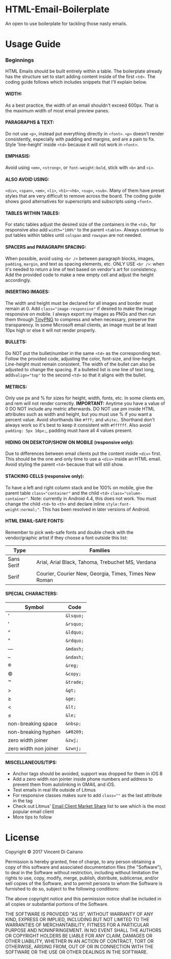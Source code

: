 # HTML-Email-Boilerplate
An open to use boilerplate for tackling those nasty emails.

# Usage Guide

### Beginnings
HTML Emails should be built entirely within a table. The boilerplate already has the structure set to start adding content inside of the first `<td>`. The coding guide follows which includes snippets that I'll explain below.

#### WIDTH:
As a best practice, the width of an email shouldn't exceed 600px. That is the maximum width of most email preview panes.

#### PARAGRAPHS & TEXT:
Do not use `<p>`, instead put everything directly in `<font>`. `<p>` doesn't render consistently, especially with padding and margins, and are a pain to fix. Style 'line-height' inside `<td>` because it will not work in `<font>`.

#### EMPHASIS:
Avoid using `<em>`, `<strong>`, or `font-weight:bold`, stick with `<b>` and `<i>`.

#### ALSO AVOID USING:
`<div>`, `<span>`, `<em>`, `<li>`, `<h1>`-`<h6>`, `<sup>`, `<sub>`. Many of them have preset styles that are very difficult to remove across the board. The coding guide shows good alternatives for superscripts and subscripts using `<font>`.

#### TABLES WITHIN TABLES:
For static tables adjust the desired size of the containers in the `<td>`, for responsive also add `width="100%"` to the parent `<table>`. Always continue to put tables within tables until `colspan` and `rowspan` are not needed.

#### SPACERS and PARAGRAPH SPACING:
When possible, avoid using `<br />` between paragraph blocks, images, `padding`, `margin`, and text as spacing elements, etc. ONLY USE `<br />`: when it's needed to return a line of text based on vendor's art for consistency. Add the provided code to make a new empty cell and adjust the height accordingly.

#### INSERTING IMAGES:
The width and height must be declared for all images and border must remain at 0. Add `class="image-responsive"` if desired to make the image responsive on mobile. I always export my images as PNGs and then run them through [TinyPNG](https://tinypng.com) to compress and when necessary, preserve the transparency. In some Microsoft email clients, an image must be at least 10px high or else it will not render properly. 

#### BULLETS: 
Do NOT put the bullet/number in the same `<td>` as the corresponding text. Follow the provided code, adjusting the color, font-size, and line-height. Line-height must remain consistent. The width of the bullet can also be adjusted to change the spacing. If a bulleted list is one line of text long, add`valign="top"` to the second `<td>` so that it aligns with the bullet.

#### METRICS:
Only use px and % for sizes for height, width, fonts, etc. In some clients em, and rem will not render correctly. **IMPORTANT:** Anytime you have a value of 0 DO NOT include any metric afterwards. DO NOT use pm inside HTML attributes such as width and height, but you must use % if you want a percent value. Avoid shorthands like `#fff;` and `white;`. Shorthand don't always work so it's best to keep it consistent with `#ffffff`. Also avoid `padding: 5px 10px;`, padding must have all 4 values present.

#### HIDING ON DESKTOP/SHOW ON MOBILE (responsive only):
Due to differences between email clients put the content inside `<div>` first. This should be the one and only time to use a `<div>` inside an HTML email. Avoid styling the parent `<td>` because that will still show. 

#### STACKING CELLS (responsive only):
To have a left and right column stack and be 100% on mobile, give the parent table `class="container"` and the child `<td>` `class="column-container"`. Note: currently in Android 4.4, this does not work. You must change the child `<td>` to `<th>` and declare inline `style:font-weight:normal;"`. This has been resolved in later versions of Android.

#### HTML EMAIL-SAFE FONTS:
Remember to pick web-safe fonts and double check with the vendor/graphic artist if they choose a font outside this list:

Type| Families
--- | --- 
Sans Serif|Arial, Arial Black, Tahoma, Trebuchet MS, Verdana
Serif|Courier, Courier New, Georgia, Times, Times New Roman

#### SPECIAL CHARACTERS:
Symbol|Code
--- | --- 
&lsquo;|`&lsquo;`
&rsquo; | `&rsquo;`
&ldquo; | `&ldquo;`
&rdquo; | `&rdquo;`
&mdash; | `&mdash;`
&ndash; | `&ndash;`
&reg; | `&reg;`
&copy; | `&copy;`
&trade; | `&trade;`
&gt; | `&gt;`
&ge; | `&ge;`
&lt; | `&lt;`
&le; | `&le;`
non-breaking space | `&nbsp;`
non-breaking hyphen | `&#8209;`
zero width joiner | `&zwj;`
zero width non joiner | `&zwnj;`

#### MISCELLANEOUS/TIPS:
- Anchor tags should be avoided, support was dropped for them in iOS 8
- Add a zero width non jointer inside phone numbers and address to prevent them from autolinking in GMAIL and iOS.
- Test emails in real life outside of Litmus
- For responsive classes makes sure to add `class=""` as the last attribute in the tag
- Check out Litmus' [Email Client Market Share](http://emailclientmarketshare.com) list to see which is the most popular email client
- More tips to follow

# License
Copyright © 2017 Vincent Di Cairano

Permission is hereby granted, free of charge, to any person obtaining a copy of this software and associated documentation files (the "Software"), to deal in the Software without restriction, including without limitation the rights to use, copy, modify, merge, publish, distribute, sublicense, and/or sell copies of the Software, and to permit persons to whom the Software is furnished to do so, subject to the following conditions:

The above copyright notice and this permission notice shall be included in all copies or substantial portions of the Software.

THE SOFTWARE IS PROVIDED "AS IS", WITHOUT WARRANTY OF ANY KIND, EXPRESS OR IMPLIED, INCLUDING BUT NOT LIMITED TO THE WARRANTIES OF MERCHANTABILITY, FITNESS FOR A PARTICULAR PURPOSE AND NONINFRINGEMENT. IN NO EVENT SHALL THE AUTHORS OR COPYRIGHT HOLDERS BE LIABLE FOR ANY CLAIM, DAMAGES OR OTHER LIABILITY, WHETHER IN AN ACTION OF CONTRACT, TORT OR OTHERWISE, ARISING FROM, OUT OF OR IN CONNECTION WITH THE SOFTWARE OR THE USE OR OTHER DEALINGS IN THE SOFTWARE.
